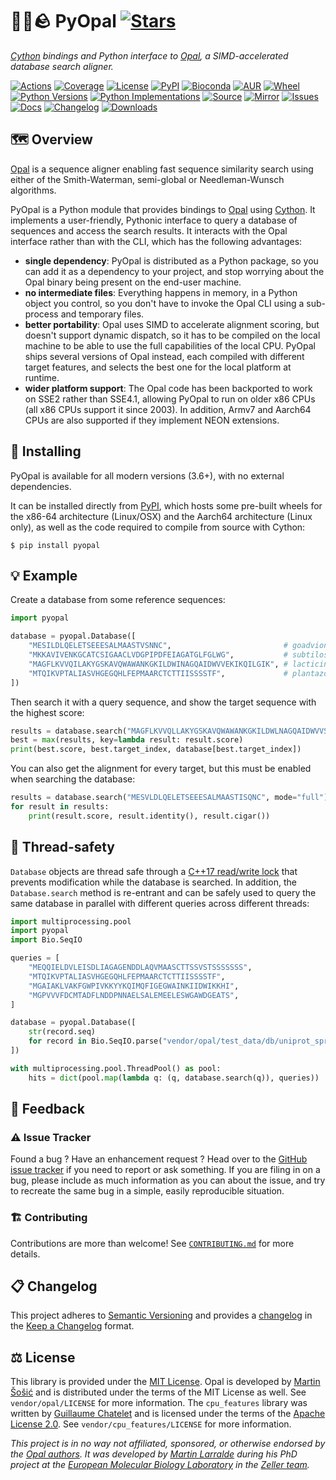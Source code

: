 # 🐍🌈🪨 PyOpal [![Stars](https://img.shields.io/github/stars/althonos/pyopal.svg?style=social&maxAge=3600&label=Star)](https://github.com/althonos/pyopal/stargazers)

*[Cython](https://cython.org/) bindings and Python interface to [Opal](https://github.com/Martinsos/opal), a SIMD-accelerated database search aligner.*

[![Actions](https://img.shields.io/github/workflow/status/althonos/pyopal/Test/main?logo=github&style=flat-square&maxAge=300)](https://github.com/althonos/pyopal/actions)
[![Coverage](https://img.shields.io/codecov/c/gh/althonos/pyopal?style=flat-square&maxAge=3600&logo=codecov)](https://codecov.io/gh/althonos/pyopal/)
[![License](https://img.shields.io/badge/license-MIT-blue.svg?style=flat-square&maxAge=2678400)](https://choosealicense.com/licenses/mit/)
[![PyPI](https://img.shields.io/pypi/v/pyopal.svg?style=flat-square&maxAge=3600&logo=PyPI)](https://pypi.org/project/pyopal)
[![Bioconda](https://img.shields.io/conda/vn/bioconda/pyopal?style=flat-square&maxAge=3600&logo=anaconda)](https://anaconda.org/bioconda/pyopal)
[![AUR](https://img.shields.io/aur/version/python-pyopal?logo=archlinux&style=flat-square&maxAge=3600)](https://aur.archlinux.org/packages/python-pyopal)
[![Wheel](https://img.shields.io/pypi/wheel/pyopal.svg?style=flat-square&maxAge=3600)](https://pypi.org/project/pyopal/#files)
[![Python Versions](https://img.shields.io/pypi/pyversions/pyopal.svg?style=flat-square&maxAge=600&logo=python)](https://pypi.org/project/pyopal/#files)
[![Python Implementations](https://img.shields.io/pypi/implementation/pyopal.svg?style=flat-square&maxAge=600&label=impl)](https://pypi.org/project/pyopal/#files)
[![Source](https://img.shields.io/badge/source-GitHub-303030.svg?maxAge=2678400&style=flat-square)](https://github.com/althonos/pyopal/)
[![Mirror](https://img.shields.io/badge/mirror-EMBL-009f4d?style=flat-square&maxAge=2678400)](https://git.embl.de/larralde/pyopal/)
[![Issues](https://img.shields.io/github/issues/althonos/pyopal.svg?style=flat-square&maxAge=600)](https://github.com/althonos/pyopal/issues)
[![Docs](https://img.shields.io/readthedocs/pyopal/latest?style=flat-square&maxAge=600)](https://pyopal.readthedocs.io)
[![Changelog](https://img.shields.io/badge/keep%20a-changelog-8A0707.svg?maxAge=2678400&style=flat-square)](https://github.com/althonos/pyopal/blob/main/CHANGELOG.md)
[![Downloads](https://img.shields.io/badge/dynamic/json?style=flat-square&color=303f9f&maxAge=86400&label=downloads&query=%24.total_downloads&url=https%3A%2F%2Fapi.pepy.tech%2Fapi%2Fprojects%2Fpyopal)](https://pepy.tech/project/pyopal)


## 🗺️ Overview

[Opal](https://github.com/Martinsos/opal) is a sequence aligner enabling fast
sequence similarity search using either of the Smith-Waterman, semi-global or
Needleman-Wunsch algorithms.

PyOpal is a Python module that provides bindings to [Opal](https://github.com/Martinsos/opal)
using [Cython](https://cython.org/). It implements a user-friendly, Pythonic
interface to query a database of sequences and access the search results. It
interacts with the Opal interface rather than with the CLI, which has the
following advantages:

- **single dependency**: PyOpal is distributed as a Python package, so you
  can add it as a dependency to your project, and stop worrying about the
  Opal binary being present on the end-user machine.
- **no intermediate files**: Everything happens in memory, in a Python object
  you control, so you don't have to invoke the Opal CLI using a sub-process
  and temporary files.
- **better portability**: Opal uses SIMD to accelerate alignment scoring, but
  doesn't support dynamic dispatch, so it has to be compiled on the local
  machine to be able to use the full capabilities of the local CPU. PyOpal
  ships several versions of Opal instead, each compiled with different target
  features, and selects the best one for the local platform at runtime.
- **wider platform support**: The Opal code has been backported to work on SSE2
  rather than SSE4.1, allowing PyOpal to run on older x86 CPUs (all x86 CPUs
  support it since 2003). In addition, Armv7 and Aarch64 CPUs are also
  supported if they implement NEON extensions.

## 🔧 Installing

PyOpal is available for all modern versions (3.6+), with no external dependencies.

It can be installed directly from [PyPI](https://pypi.org/project/pyopal/),
which hosts some pre-built wheels for the x86-64 architecture (Linux/OSX)
and the Aarch64 architecture (Linux only), as well as the code required to compile
from source with Cython:
```console
$ pip install pyopal
```

<!-- Otherwise, PyOpal is also available as a [Bioconda](https://bioconda.github.io/)
package:
```console
$ conda install -c bioconda pyopal
``` -->

## 💡 Example

Create a database from some reference sequences:
```python
import pyopal

database = pyopal.Database([
    "MESILDLQELETSEEESALMAASTVSNNC",                         # goadvionin A
    "MKKAVIVENKGCATCSIGAACLVDGPIPDFEIAGATGLFGLWG",           # subtilosin A
    "MAGFLKVVQILAKYGSKAVQWAWANKGKILDWINAGQAIDWVVEKIKQILGIK", # lacticin Z
    "MTQIKVPTALIASVHGEGQHLFEPMAARCTCTTIISSSSTF",             # plantazolicin
])
```

Then search it with a query sequence, and show the target sequence with the
highest score:
```python
results = database.search("MAGFLKVVQLLAKYGSKAVQWAWANKGKILDWLNAGQAIDWVVSKIKQILGIK")
best = max(results, key=lambda result: result.score)
print(best.score, best.target_index, database[best.target_index])
```

You can also get the alignment for every target, but this must be enabled
when searching the database:
```python
results = database.search("MESVLDLQELETSEEESALMAASTISQNC", mode="full")
for result in results:
    print(result.score, result.identity(), result.cigar())
```

## 🧶 Thread-safety

`Database` objects are thread safe through a
[C++17 read/write lock](https://en.cppreference.com/w/cpp/thread/shared_mutex)
that prevents modification while the database is searched. In addition, the
`Database.search`  method is re-entrant and can be safely used to query the same
database in parallel with different queries across different threads:

```python
import multiprocessing.pool
import pyopal
import Bio.SeqIO

queries = [
    "MEQQIELDVLEISDLIAGAGENDDLAQVMAASCTTSSVSTSSSSSSS",
    "MTQIKVPTALIASVHGEGQHLFEPMAARCTCTTIISSSSTF",
    "MGAIAKLVAKFGWPIVKKYYKQIMQFIGEGWAINKIIDWIKKHI",
    "MGPVVVFDCMTADFLNDDPNNAELSALEMEELESWGAWDGEATS",
]

database = pyopal.Database([
    str(record.seq)
    for record in Bio.SeqIO.parse("vendor/opal/test_data/db/uniprot_sprot12071.fasta", "fasta")
])

with multiprocessing.pool.ThreadPool() as pool:
    hits = dict(pool.map(lambda q: (q, database.search(q)), queries))
```


<!-- ## ⏱️ Benchmarks -->


## 💭 Feedback

### ⚠️ Issue Tracker

Found a bug ? Have an enhancement request ? Head over to the [GitHub issue tracker](https://github.com/althonos/pyopal/issues)
if you need to report or ask something. If you are filing in on a bug,
please include as much information as you can about the issue, and try to
recreate the same bug in a simple, easily reproducible situation.


### 🏗️ Contributing

Contributions are more than welcome! See
[`CONTRIBUTING.md`](https://github.com/althonos/pyopal/blob/main/CONTRIBUTING.md)
for more details.


## 📋 Changelog

This project adheres to [Semantic Versioning](http://semver.org/spec/v2.0.0.html)
and provides a [changelog](https://github.com/althonos/pyopal/blob/main/CHANGELOG.md)
in the [Keep a Changelog](http://keepachangelog.com/en/1.0.0/) format.


## ⚖️ License

This library is provided under the [MIT License](https://choosealicense.com/licenses/mit/).
Opal is developed by [Martin Šošić](https://github.com/Martinsos) and is distributed under the
terms of the MIT License as well. See `vendor/opal/LICENSE` for more information.
The `cpu_features` library was written by [Guillaume Chatelet](https://github.com/gchatelet) and is
licensed under the terms of the [Apache License 2.0](https://choosealicense.com/licenses/apache-2.0/).
See `vendor/cpu_features/LICENSE` for more information.

*This project is in no way not affiliated, sponsored, or otherwise endorsed
by the [Opal authors](https://github.com/Martinsos). It was developed
by [Martin Larralde](https://github.com/althonos/) during his PhD project
at the [European Molecular Biology Laboratory](https://www.embl.de/) in
the [Zeller team](https://github.com/zellerlab).*
